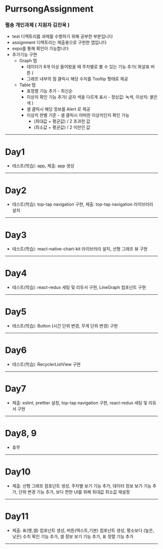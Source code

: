 # PurrsongAssignment
### 펄송 개인과제 ( 지원자 김진욱 )

- test 디렉토리를 과제를 수행하기 위해 공부한 부분입니다
- assignment 디렉토리는 제출용으로 구현한 앱입니다
- expo를 통해 확인이 가능합니다
- 추가기능 구현
  - Graph 탭
    - 데이터가 8개 이상 들어왔을 때 주차별로 볼 수 있는 기능 추가( 화살표 버튼 )
    - 그래프 내부의 점 클릭시 해당 수치를 Tooltip 형태로 제공
  - Table 탭
    - 표정렬 기능 추가 - 최신순
    - 이상치 확인 기능 추가( 글자 색을 다르게 표시 - 정상값: 녹색, 이상치: 붉은색 )
    - 셀 클릭시 해당 정보를 Alert 로 제공
    - 이상치 판별 기준 - 셀 클릭시 어떠한 이상치인지 확인 가능
      - (최대값 + 평균값) / 2 초과한 값
      - (최소값 + 평균값) / 2 미만인 값
---

# Day1
- 테스트(학습): app, 제출: app 생성
---
# Day2
- 테스트(학습): top-tap navigation 구현, 제출: top-tap navigation 라이브러리 설치
---
# Day3
- 테스트(학습): react-native-chart-kit 라이브러리 설치, 선형 그래프 뷰 구현
---
# Day4
- 테스트(학습): react-redux 세팅 및 리듀서 구현, LineGraph 컴포넌트 구현
---
# Day5
- 테스트(학습): Button (시간 단위 변경, 무게 단위 변경) 구현 
---
# Day6
- 테스트(학습): RecyclerListView 구현
---
# Day7
- 제출: eslint, prettier 설정, top-tap navigation 구현, react-redux 세팅 및 리듀서 구현
---
# Day8, 9
- 휴무
---
# Day10
- 제출: 선형 그래프 컴포넌트 생성, 주차별 보기 기능 추가, 데이터 정보 보기 기능 추가, 단위 변경 기능 추가, 보다 편한 UI를 위해 최대값 최소값 재설정
---
# Day11
- 제출: 표(행,셀) 컴포넌트 생성, 버튼(텍스트,기본) 컴포넌트 생성, 평소보다 (높은, 낮은) 수치 확인 기능 추가, 셀 정보 보기 기능 추가, 표 정렬 기능 추가
---
